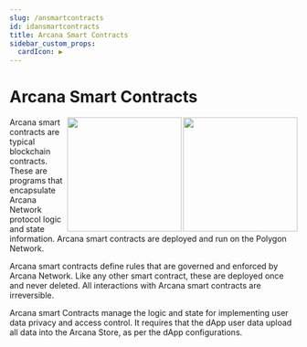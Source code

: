 ```yaml
---
slug: /ansmartcontracts
id: idansmartcontracts
title: Arcana Smart Contracts
sidebar_custom_props:
  cardIcon: ▶️
---
```


# Arcana Smart Contracts

<img src="/img/diagrams/d_an_smartcontracts_light.png#only-light" width="200" align="right" margin="50" />
<img src="/img/diagrams/d_an_smartcontracts_dark.png#only-dark" width="200" align="right" margin="50" />

Arcana smart contracts are typical blockchain contracts. These are programs that encapsulate Arcana Network protocol logic and state information. Arcana smart contracts are deployed and run on the Polygon Network.

Arcana smart contracts define rules that are governed and enforced by Arcana Network. Like any other smart contract, these are deployed once and never deleted. All interactions with Arcana smart contracts are irreversible.

Arcana smart Contracts manage the logic and state for implementing user data privacy and access control. It requires that the dApp user data upload all data into the Arcana Store, as per the dApp configurations. 

